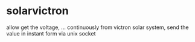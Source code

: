 # solarvictron
allow get the voltage, ... continuously from victron solar system, send the value in instant form via unix socket

